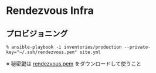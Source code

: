 # Rendezvous Infra

## プロビジョニング

```
% ansible-playbook -i inventories/production --private-key="~/.ssh/rendezvous.pem" site.yml
```

※ 秘密鍵は [rendezvous.pem](https://redmine.aiming-inc.biz/projects/general/wiki/Dev_rendezvous_keys) をダウンロードして使うこと
